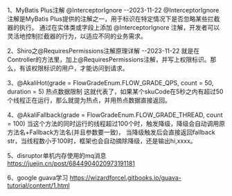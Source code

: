1、MyBatis Plus注解 @InterceptorIgnore --2023-11-22
@InterceptorIgnore 注解是MyBatis Plus提供的注解之一，用于标识在特定情况下是否忽略某些拦截器的执行。 
通过在实体类或字段上添加 @InterceptorIgnore 注解，开发者可以灵活地控制拦截器的行为，以适应不同的业务需求。

2、Shiro之@RequiresPermissions注解原理详解 --2023-11-22
就是在Controller的方法里，加上@RequiresPermissions注解，并写上权限标识。那么，有该权限标识的用户，才能访问到请求。

3、@AkaliHot(grade = FlowGradeEnum.FLOW_GRADE_QPS, count = 50, duration = 5) 热点数据限制
这就代表了，如果某个skuCode在5秒之内有超过50个线程正在运行，那么就提为热点，并用热点数据直接返回。

4、@AkaliFallback(grade = FlowGradeEnum.FLOW_GRADE_THREAD, count = 100)
当这个方法的同时运行的线程超过100个时，触发降级，降级会自动调用原方法名+Fallback方法名(并且参数要一致)，
当降级触发后会直接返回fallback str，当线程数小于100时，框架也会自动摘除降级，还是输出hi,xxxx。

5、disruptor单机内存使用的mq消息
https://juejin.cn/post/6844904020973191181

6、google guava学习
https://wizardforcel.gitbooks.io/guava-tutorial/content/1.html